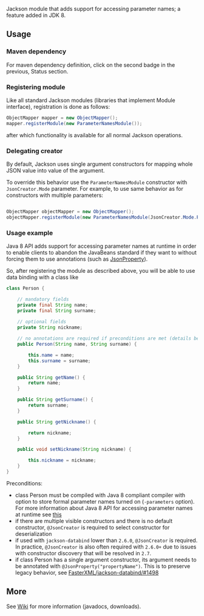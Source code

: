 Jackson module
that adds support for accessing parameter names; a feature added in JDK 8.

## Usage

### Maven dependency

For maven dependency definition, click on the second badge in the previous, Status section.

### Registering module

Like all standard Jackson modules (libraries that implement Module interface), registration is done as follows:

```java
ObjectMapper mapper = new ObjectMapper();
mapper.registerModule(new ParameterNamesModule());
```

after which functionality is available for all normal Jackson operations.

### Delegating creator

By default, Jackson uses single argument constructors for mapping whole JSON value into value of the argument.

To override this behavior use the `ParameterNamesModule` constructor with `JsonCreator.Mode` parameter.
For example, to use same behavior as for constructors with multiple parameters:
```java

ObjectMapper objectMapper = new ObjectMapper();
objectMapper.registerModule(new ParameterNamesModule(JsonCreator.Mode.PROPERTIES));

```

### Usage example

Java 8 API adds support for accessing parameter names at runtime in order to enable clients to abandon the JavaBeans standard if they want to without forcing them to use annotations (such as [JsonProperty][1]).

So, after registering the module as described above, you will be able to use data binding with a class like

```java
class Person {

    // mandatory fields
    private final String name;
    private final String surname;
    
    // optional fields
    private String nickname;

    // no annotations are required if preconditions are met (details below)
    public Person(String name, String surname) {

        this.name = name;
        this.surname = surname;
    }

    public String getName() {
        return name;
    }

    public String getSurname() {
        return surname;
    }

    public String getNickname() {

        return nickname;
    }

    public void setNickname(String nickname) {

        this.nickname = nickname;
    }
}
```

Preconditions:

  - class Person must be compiled with Java 8 compliant compiler with option to store formal parameter names turned on (`-parameters` option). For more information about Java 8 API for accessing parameter names at runtime see [this][2]
  - if there are multiple visible constructors and there is no default constructor, `@JsonCreator` is required to select constructor for deserialization
  - if used with `jackson-databind` lower than  `2.6.0`, `@JsonCreator` is required. In practice, `@JsonCreator` is also often required with `2.6.0+` due to issues with constructor discovery that will be resolved in `2.7`.
  - if class Person has a single argument constructor, its argument needs to be annotated with `@JsonProperty("propertyName")`. This is to preserve legacy behavior, see [FasterXML/jackson-databind/#1498][3]
## More

See [Wiki](../../wiki) for more information (javadocs, downloads).

[1]: http://jackson.codehaus.org/1.1.2/javadoc/org/codehaus/jackson/annotate/JsonProperty.html
[2]: http://docs.oracle.com/javase/tutorial/reflect/member/methodparameterreflection.html
[3]: https://github.com/FasterXML/jackson-databind/issues/1498
